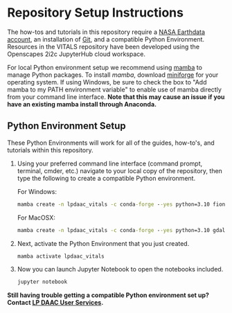 # Repository Setup Instructions

The how-tos and tutorials in this repository require a [NASA Earthdata account](https://urs.earthdata.nasa.gov/), an installation of [Git](https://git-scm.com/downloads), and a compatible Python Environment. Resources in the VITALS repository have been developed using the Openscapes 2i2c JupyterHub cloud workspace.

For local Python environment setup we recommend using [mamba](https://mamba.readthedocs.io/en/latest/) to manage Python packages. To install *mamba*, download [miniforge](https://github.com/conda-forge/miniforge) for your operating system.  If using Windows, be sure to check the box to "Add mamba to my PATH environment variable" to enable use of mamba directly from your command line interface. **Note that this may cause an issue if you have an existing mamba install through Anaconda.**  

## Python Environment Setup

These Python Environments will work for all of the guides, how-to's, and tutorials within this repository.

1. Using your preferred command line interface (command prompt, terminal, cmder, etc.) navigate to your local copy of the repository, then type the following to create a compatible Python environment.

    For Windows:

    ```cmd
    mamba create -n lpdaac_vitals -c conda-forge --yes python=3.10 fiona=1.8.22 gdal hvplot geoviews rioxarray rasterio jupyter geopandas earthaccess jupyter_bokeh h5py h5netcdf spectral scikit-image jupyterlab seaborn dask ray-default
    ```

    For MacOSX:

    ```cmd
    mamba create -n lpdaac_vitals -c conda-forge --yes python=3.10 gdal=3.7.2 hvplot geoviews rioxarray rasterio geopandas fiona=1.9.4 jupyter earthaccess jupyter_bokeh h5py h5netcdf spectral scikit-image seaborn jupyterlab dask ray-default ray-dashboard
    ```

2. Next, activate the Python Environment that you just created.

    ```cmd
    mamba activate lpdaac_vitals 
    ```

3. Now you can launch Jupyter Notebook to open the notebooks included.

    ```cmd
    jupyter notebook 
    ```

**Still having trouble getting a compatible Python environment set up? Contact [LP DAAC User Services](https://lpdaac.usgs.gov/lpdaac-contact-us/).**  
